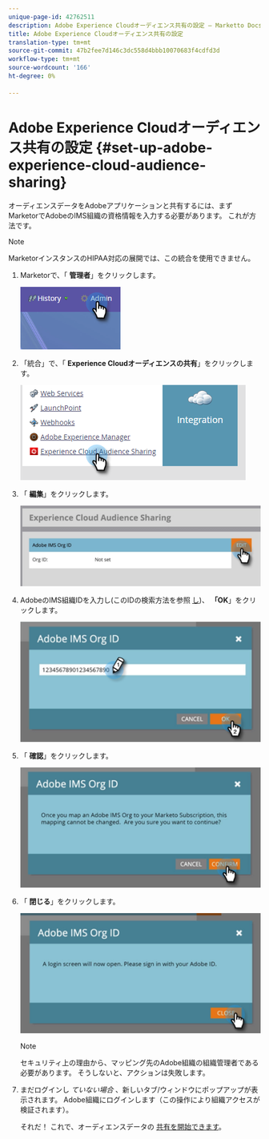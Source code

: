 ```yaml
---
unique-page-id: 42762511
description: Adobe Experience Cloudオーディエンス共有の設定 — Marketto Docs — 製品ドキュメント
title: Adobe Experience Cloudオーディエンス共有の設定
translation-type: tm+mt
source-git-commit: 47b2fee7d146c3dc558d4bbb10070683f4cdfd3d
workflow-type: tm+mt
source-wordcount: '166'
ht-degree: 0%

---
```



# Adobe Experience Cloudオーディエンス共有の設定 {#set-up-adobe-experience-cloud-audience-sharing}

オーディエンスデータをAdobeアプリケーションと共有するには、まずMarketorでAdobeのIMS組織の資格情報を入力する必要があります。 これが方法です。

>[!NOTE]
>
>MarketorインスタンスのHIPAA対応の展開では、この統合を使用できません。

1. Marketorで、「 **管理者**」をクリックします。

   ![](assets/one-2.png)

1. 「統合」で、「 **Experience Cloudオーディエンスの共有**」をクリックします。

   ![](assets/two-2.png)

1. 「 **編集**」をクリックします。

   ![](assets/three-2.png)

1. AdobeのIMS組織IDを入力し(このIDの検索方法を参照 [し](http://docs.adobe.com/content/help/en/control-panel/using/faq.html))、 **「OK**」をクリックします。

   ![](assets/four-2.png)

1. 「 **確認**」をクリックします。

   ![](assets/five-1.png)

1. 「 **閉じる**」をクリックします。

   ![](assets/six-2.png)

   >[!NOTE]
   >
   >セキュリティ上の理由から、マッピング先のAdobe組織の組織管理者である必要があります。 そうしないと、アクションは失敗します。

1. まだログインし *ていない場合* 、新しいタブ/ウィンドウにポップアップが表示されます。 Adobe組織にログインします（この操作により組織アクセスが検証されます）。

   それだ！ これで、オーディエンスデータの [共有を開始できます](http://docs.marketo.com/x/ogI6Ag)。

